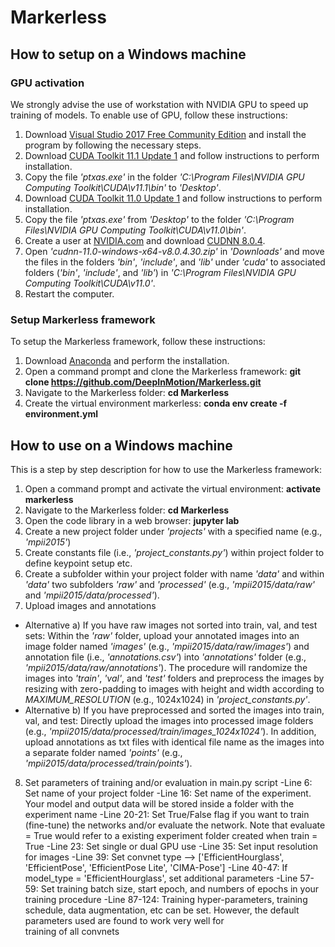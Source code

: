 # Markerless

## How to setup on a Windows machine

### GPU activation

We strongly advise the use of workstation with NVIDIA GPU to speed up training of models. To enable use of GPU, follow these instructions:
1. Download [Visual Studio 2017 Free Community Edition](https://www.techspot.com/downloads/downloadnow/6278/?evp=ec1cdb914a1b435daaf013a4a084b093&file=7630) and install the program by following the necessary steps.
2. Download [CUDA Toolkit 11.1 Update 1](https://developer.nvidia.com/cuda-11.1.1-download-archive?target_os=Windows&target_arch=x86_64&target_version=10&target_type=exelocal) and follow instructions to perform installation.
3. Copy the file *'ptxas.exe'* in the folder *'C:\Program Files\NVIDIA GPU Computing Toolkit\CUDA\v11.1\bin\'* to *'Desktop'*.
4. Download [CUDA Toolkit 11.0 Update 1](https://developer.nvidia.com/cuda-11.0-update1-download-archive?target_os=Windows&target_arch=x86_64&target_version=10&target_type=exelocal) and follow instructions to perform installation.
5. Copy the file *'ptxas.exe'* from *'Desktop'* to the folder *'C:\Program Files\NVIDIA GPU Computing Toolkit\CUDA\v11.0\bin\'*.
6. Create a user at [NVIDIA.com](https://developer.nvidia.com/login) and download [CUDNN 8.0.4](https://developer.nvidia.com/compute/machine-learning/cudnn/secure/8.0.4/11.0_20200923/cudnn-11.0-windows-x64-v8.0.4.30.zip).
7. Open *'cudnn-11.0-windows-x64-v8.0.4.30.zip'* in *'Downloads'* and move the files in the folders *'bin'*, *'include'*, and *'lib'* under *'cuda'* to associated folders (*'bin'*, *'include'*, and *'lib'*) in *'C:\Program Files\NVIDIA GPU Computing Toolkit\CUDA\v11.0\'*.
8. Restart the computer.

### Setup Markerless framework

To setup the Markerless framework, follow these instructions:
1. Download [Anaconda](https://docs.anaconda.com/anaconda/install/windows/) and perform the installation.
2. Open a command prompt and clone the Markerless framework: **git clone https://github.com/DeepInMotion/Markerless.git**
3. Navigate to the Markerless folder: **cd Markerless**
4. Create the virtual environment markerless: **conda env create -f environment.yml**

## How to use on a Windows machine

This is a step by step description for how to use the Markerless framework:
1. Open a command prompt and activate the virtual environment: **activate markerless**
2. Navigate to the Markerless folder: **cd Markerless**
3. Open the code library in a web browser: **jupyter lab**
4. Create a new project folder under *'projects'* with a specified name (e.g., *'mpii2015'*) 
5. Create constants file (i.e., *'project_constants.py'*) within project folder to define keypoint setup etc.
6. Create a subfolder within your project folder with name *'data'* and within *'data'* two subfolders *'raw'* and *'processed'* (e.g., *'mpii2015/data/raw'* and *'mpii2015/data/processed'*).
7. Upload images and annotations
- Alternative a) If you have raw images not sorted into train, val, and test sets: Within the *'raw'* folder, upload your annotated images into an image folder named *'images'* (e.g., *'mpii2015/data/raw/images'*) and annotation file (i.e., *'annotations.csv'*) into *'annotations'* folder (e.g., *'mpii2015/data/raw/annotations'*). The procedure will randomize the images into *'train'*, *'val'*, and *'test'* folders and preprocess the images by resizing with zero-padding to images with height and width according to *MAXIMUM_RESOLUTION* (e.g., 1024x1024) in *'project_constants.py'*. 
- Alternative b) If you have preprocessed and sorted the images into train, val, and test: Directly upload the images into processed image folders (e.g., *'mpii2015/data/processed/train/images_1024x1024'*). In addition, upload annotations as txt files with identical file name as the images into a separate folder named *'points'* (e.g., *'mpii2015/data/processed/train/points'*).      
8. Set parameters of training and/or evaluation in main.py script
-Line 6:      Set name of your project folder
-Line 16:     Set name of the experiment. Your model and output data will be stored inside a folder with the experiment name
-Line 20-21:  Set True/False flag if you want to train (fine-tune) the networks and/or evaluate the network. Note that evaluate = True would refer to a existing                     experiment folder created when train = True 
-Line 23:     Set single or dual GPU use
-Line 35:     Set input resolution for images
-Line 39:     Set convnet type --> ['EfficientHourglass', 'EfficientPose', 'EfficientPose Lite', 'CIMA-Pose']
-Line 40-47:  If model_type = 'EfficientHourglass', set additional parameters
-Line 57-59:  Set training batch size, start epoch, and numbers of epochs in your training procedure
-Line 87-124: Training hyper-parameters, training schedule, data augmentation, etc can be set. However, the default parameters used are found to work very well for     
              training of all convnets
